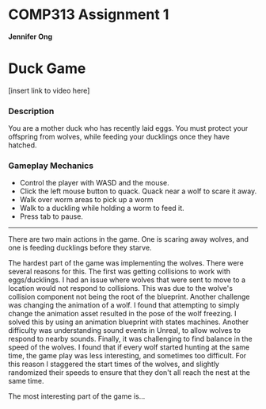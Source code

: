 # COMP313 Assignment 1
**Jennifer Ong**

# Duck Game

[insert link to video here]

### Description
You are a mother duck who has recently laid eggs. You must protect your offspring from wolves, while feeding your ducklings once they have hatched.

### Gameplay Mechanics
- Control the player with WASD and the mouse.
- Click the left mouse button to quack. Quack near a wolf to scare it away.
- Walk over worm areas to pick up a worm
- Walk to a duckling while holding a worm to feed it.
- Press tab to pause.

---
There are two main actions in the game. One is scaring away wolves, and one is feeding ducklings before they starve.

The hardest part of the game was implementing the wolves. There were several reasons for this. The first was getting collisions to work with eggs/ducklings. I had an issue where wolves that were sent to move to a location would not respond to collisions. This was due to the wolve's collision component not being the root of the blueprint. Another challenge was changing the animation of a wolf. I found that attempting to simply change the animation asset resulted in the pose of the wolf freezing. I solved this by using an animation blueprint with states machines. Another difficulty was understanding sound events in Unreal, to allow wolves to respond to nearby sounds. Finally, it was challenging to find balance in the speed of the wolves. I found that if every wolf started hunting at the same time, the game play was less interesting, and sometimes too difficult. For this reason I staggered the start times of the wolves, and slightly randomized their speeds to ensure that they don't all reach the nest at the same time.

The most interesting part of the game is...
